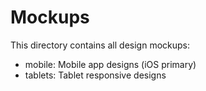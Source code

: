 # Mockups

This directory contains all design mockups:
- mobile: Mobile app designs (iOS primary)
- tablets: Tablet responsive designs
